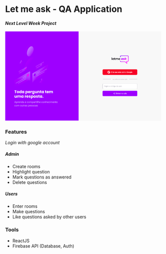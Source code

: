 # Let me ask - QA Application

#### _Next Level Week Project_

![Homepage Design](./homepage.png)

### Features

_Login with google account_

##### Admin

- Create rooms
- Highlight question
- Mark questions as answered
- Delete questions

##### Users

- Enter rooms
- Make questions
- Like questions asked by other users

### Tools

- ReactJS
- Firebase API (Database, Auth)
